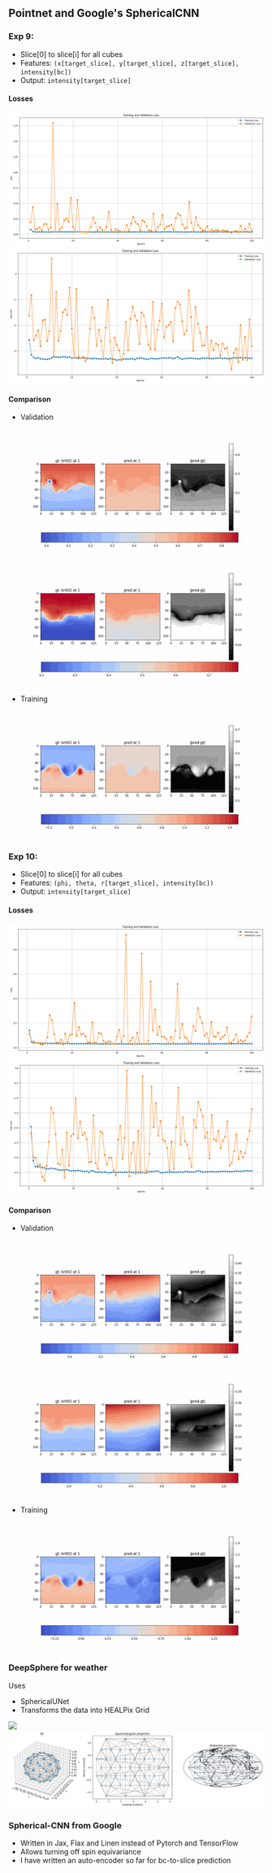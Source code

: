 ## Pointnet and Google's SphericalCNN

### Exp 9:

- Slice[0] to slice[i] for all cubes
- Features: `(x[target_slice], y[target_slice], z[target_slice], intensity[bc])`
- Output: `intensity[target_slice]`

#### Losses

<img src="resources/week_13/exp9_loss.png">
<img src="resources/week_13/exp9_logloss.png">

#### Comparison

- Validation
<img src="resources/week_13/exp9_result_test.gif">
<img src="resources/week_13/exp9_result_test2.gif">


- Training
<img src="resources/week_13/exp9_result_train.gif">

### Exp 10:

- Slice[0] to slice[i] for all cubes
- Features: `(phi, theta, r[target_slice], intensity[bc])`
- Output: `intensity[target_slice]`

#### Losses

<img src="resources/week_13/exp10_loss.png">
<img src="resources/week_13/exp10_logloss.png">

#### Comparison

- Validation
<img src="resources/week_13/exp10_result_test.gif">
<img src="resources/week_13/exp10_result_test2.gif">


- Training
<img src="resources/week_13/exp10_result_train.gif">


### DeepSphere for weather

Uses 
- SphericalUNet
- Transforms the data into HEALPix Grid
<img src="https://healpix.jpl.nasa.gov/images/healpixGridRefinement.jpg">
<img src="resources/week_13/healpix.png">


### Spherical-CNN from Google

- Written in Jax, Flax and Linen instead of Pytorch and TensorFlow
- Allows turning off spin equivariance
- I have written an auto-encoder so far for bc-to-slice prediction
